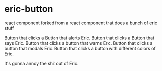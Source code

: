 # eric-button
react component forked from a react component that does a bunch of eric stuff

Button that clicks a Button that alerts Eric. Button that clicks a Button that says Eric. Button that clicks a button that warns Eric. Button that clicks a button that modals Eric. Button that clicks a button with different colors of Eric. 

It's gonna annoy the shit out of Eric.
